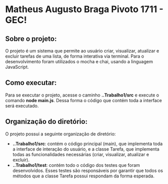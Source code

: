 # Matheus Augusto Braga Pivoto 1711 - GEC!

## Sobre o projeto:

O projeto é um sistema que permite ao usuário criar, visualizar, atualizar e excluir tarefas de uma lista, de forma interativa via terminal. Para o desenvolvimento foram utilizados o mocha e chai, usando a linguagem JavaScript.

## Como executar:
Para se executar o projeto, acesse o caminho **..Trabalho1/src** e execute o comando **node main.js**. Dessa forma o código que contém toda a interface será executado.


## Organização do diretório:

O projeto possui a seguinte organização de diretório:
- **..Trabalho1/src**: contém o código principal (main), que implementa toda a interface de interação do usuário, e a classe Tarefa, que implementa todas as funcionalidades necessárias (criar, visualizar, atualizar e excluir).
- **..Trabalho1/test**: contém todo o código dos testes que foram desenvolvidos. Esses testes são responsáveis por garantir que todos os métodos que a classe Tarefa possui respondam da forma esperada.